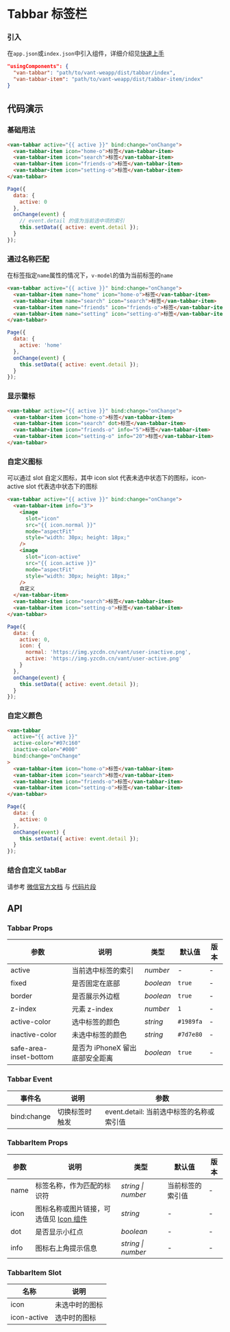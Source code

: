 # Tabbar 标签栏

### 引入

在`app.json`或`index.json`中引入组件，详细介绍见[快速上手](#/quickstart#yin-ru-zu-jian)

```json
"usingComponents": {
  "van-tabbar": "path/to/vant-weapp/dist/tabbar/index",
  "van-tabbar-item": "path/to/vant-weapp/dist/tabbar-item/index"
}
```

## 代码演示

### 基础用法

```html
<van-tabbar active="{{ active }}" bind:change="onChange">
  <van-tabbar-item icon="home-o">标签</van-tabbar-item>
  <van-tabbar-item icon="search">标签</van-tabbar-item>
  <van-tabbar-item icon="friends-o">标签</van-tabbar-item>
  <van-tabbar-item icon="setting-o">标签</van-tabbar-item>
</van-tabbar>
```

```javascript
Page({
  data: {
    active: 0
  },
  onChange(event) {
    // event.detail 的值为当前选中项的索引
    this.setData({ active: event.detail });
  }
});
```

### 通过名称匹配

在标签指定`name`属性的情况下，`v-model`的值为当前标签的`name`

```html
<van-tabbar active="{{ active }}" bind:change="onChange">
  <van-tabbar-item name="home" icon="home-o">标签</van-tabbar-item>
  <van-tabbar-item name="search" icon="search">标签</van-tabbar-item>
  <van-tabbar-item name="friends" icon="friends-o">标签</van-tabbar-item>
  <van-tabbar-item name="setting" icon="setting-o">标签</van-tabbar-item>
</van-tabbar>
```

```javascript
Page({
  data: {
    active: 'home'
  },
  onChange(event) {
    this.setData({ active: event.detail });
  }
});
```

### 显示徽标

```html
<van-tabbar active="{{ active }}" bind:change="onChange">
  <van-tabbar-item icon="home-o">标签</van-tabbar-item>
  <van-tabbar-item icon="search" dot>标签</van-tabbar-item>
  <van-tabbar-item icon="friends-o" info="5">标签</van-tabbar-item>
  <van-tabbar-item icon="setting-o" info="20">标签</van-tabbar-item>
</van-tabbar>
```

### 自定义图标

可以通过 slot 自定义图标，其中 icon slot 代表未选中状态下的图标，icon-active slot 代表选中状态下的图标

```html
<van-tabbar active="{{ active }}" bind:change="onChange">
  <van-tabbar-item info="3">
    <image
      slot="icon"
      src="{{ icon.normal }}"
      mode="aspectFit"
      style="width: 30px; height: 18px;"
    />
    <image
      slot="icon-active"
      src="{{ icon.active }}"
      mode="aspectFit"
      style="width: 30px; height: 18px;"
    />
    自定义
  </van-tabbar-item>
  <van-tabbar-item icon="search">标签</van-tabbar-item>
  <van-tabbar-item icon="setting-o">标签</van-tabbar-item>
</van-tabbar>
```

```javascript
Page({
  data: {
    active: 0,
    icon: {
      normal: 'https://img.yzcdn.cn/vant/user-inactive.png',
      active: 'https://img.yzcdn.cn/vant/user-active.png'
    }
  },
  onChange(event) {
    this.setData({ active: event.detail });
  }
});
```

### 自定义颜色

```html
<van-tabbar
  active="{{ active }}"
  active-color="#07c160"
  inactive-color="#000"
  bind:change="onChange"
>
  <van-tabbar-item icon="home-o">标签</van-tabbar-item>
  <van-tabbar-item icon="search">标签</van-tabbar-item>
  <van-tabbar-item icon="friends-o">标签</van-tabbar-item>
  <van-tabbar-item icon="setting-o">标签</van-tabbar-item>
</van-tabbar>
```

```javascript
Page({
  data: {
    active: 0
  },
  onChange(event) {
    this.setData({ active: event.detail });
  }
});
```

### 结合自定义 tabBar

请参考 [微信官方文档](https://developers.weixin.qq.com/miniprogram/dev/framework/ability/custom-tabbar.html) 与 [代码片段](https://developers.weixin.qq.com/s/FjLU4mmp7r9s)

## API

### Tabbar Props

| 参数 | 说明 | 类型 | 默认值 | 版本 |
|-----------|-----------|-----------|-------------|-----------|
| active | 当前选中标签的索引 | *number* | - | - |
| fixed | 是否固定在底部 | *boolean* | `true` | - |
| border | 是否展示外边框 | *boolean* | `true` | - |
| z-index | 元素 z-index | *number* | `1` | - |
| active-color | 选中标签的颜色 | *string* | `#1989fa` | - |
| inactive-color | 未选中标签的颜色 | *string* | `#7d7e80` | - |
| safe-area-inset-bottom | 是否为 iPhoneX 留出底部安全距离 | *boolean* | `true` | - |

### Tabbar Event

| 事件名 | 说明 | 参数 |
|-----------|-----------|-----------|
| bind:change | 切换标签时触发 | event.detail: 当前选中标签的名称或索引值 |

### TabbarItem Props

| 参数 | 说明 | 类型 | 默认值 | 版本 |
|-----------|-----------|-----------|-----------|-----------|
| name | 标签名称，作为匹配的标识符 | *string \| number* | 当前标签的索引值 | - |
| icon | 图标名称或图片链接，可选值见 [Icon 组件](#/icon) | *string* | - | - |
| dot | 是否显示小红点 | *boolean* | - | - |
| info | 图标右上角提示信息 | *string \| number* | - | - |

### TabbarItem Slot

| 名称 | 说明 |
|-----------|-----------|
| icon | 未选中时的图标 |
| icon-active | 选中时的图标 |
